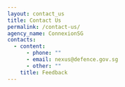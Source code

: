 ```yaml
---
layout: contact_us
title: Contact Us
permalink: /contact-us/
agency_name: ConnexionSG
contacts:
  - content:
      - phone: ""
      - email: nexus@defence.gov.sg
      - other: ""
    title: Feedback
---
```

